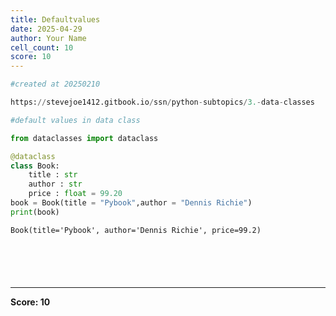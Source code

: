 ```yaml
---
title: Defaultvalues
date: 2025-04-29
author: Your Name
cell_count: 10
score: 10
---
```


```python
#created at 20250210
```


```python
https://stevejoe1412.gitbook.io/ssn/python-subtopics/3.-data-classes
```


```python
#default values in data class
```


```python
from dataclasses import dataclass
```


```python
@dataclass
class Book:
    title : str
    author : str
    price : float = 99.20
book = Book(title = "Pybook",author = "Dennis Richie")
print(book)
```

    Book(title='Pybook', author='Dennis Richie', price=99.2)



```python

```


```python

```


```python

```


```python

```


```python

```


---
**Score: 10**